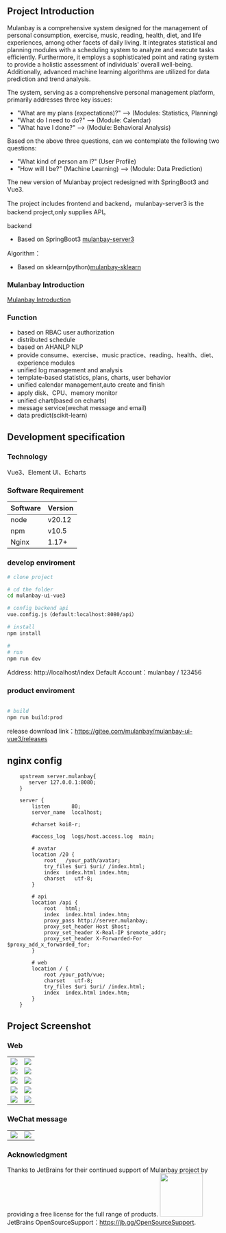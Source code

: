 ## Project Introduction
Mulanbay is a comprehensive system designed for the management of personal consumption, exercise, music, reading, health, diet, and life experiences, among other facets of daily living. It integrates statistical and planning modules with a scheduling system to analyze and execute tasks efficiently. Furthermore, it employs a sophisticated point and rating system to provide a holistic assessment of individuals' overall well-being. Additionally, advanced machine learning algorithms are utilized for data prediction and trend analysis.

The system, serving as a comprehensive personal management platform, primarily addresses three key issues:
* "What are my plans (expectations)?" --> (Modules: Statistics, Planning)
* "What do I need to do?" --> (Module: Calendar)
* "What have I done?" --> (Module: Behavioral Analysis)

Based on the above three questions, can we contemplate the following two questions:
* "What kind of person am I?" (User Profile)
* "How will I be?" (Machine Learning) --> (Module: Data Prediction)

The new version of Mulanbay project redesigned with SpringBoot3 and Vue3.

The project includes frontend and backend，mulanbay-server3 is the backend project,only supplies API。

backend
* Based on SpringBoot3 [mulanbay-server3](https://github.com/mulanbay/mulanbay-server3)

Algorithm：
* Based on sklearn(python)[mulanbay-sklearn](https://gitee.com/mulanbay/mulanbay-sklearn)

### Mulanbay Introduction

[Mulanbay Introduction](https://gitee.com/mulanbay)

### Function

* based on RBAC user authorization
* distributed schedule 
* based on AHANLP NLP
* provide consume、exercise、music practice、reading、health、diet、experience modules
* unified log management and analysis
* template-based statistics, plans, charts, user behavior
* unified calendar management,auto create and finish
* apply disk、CPU、memory monitor
* unified chart(based on echarts)
* message service(wechat message and email)
* data predict(scikit-learn)

## Development specification

### Technology

Vue3、Element UI、Echarts

### Software Requirement
| Software               | Version     |
| ---------------------- | ----------- |
| node                   | v20.12      |
| npm                    | v10.5       |
| Nginx                  | 1.17+       |


### develop enviroment

```bash
# clone project

# cd the folder
cd mulanbay-ui-vue3

# config backend api
vue.config.js（default:localhost:8080/api）

# install
npm install

#
# run
npm run dev
```

Address: http://localhost/index
Default Account：mulanbay / 123456

### product enviroment

```bash

# build
npm run build:prod

```

release download link：https://gitee.com/mulanbay/mulanbay-ui-vue3/releases

## nginx config

```
    upstream server.mulanbay{
       server 127.0.0.1:8080;
    }
    
    server {
        listen       80;
        server_name  localhost;

        #charset koi8-r;

        #access_log  logs/host.access.log  main;
        
        # avatar
        location /20 {
            root   /your_path/avatar;
            try_files $uri $uri/ /index.html;
            index  index.html index.htm;
            charset   utf-8;
        }
        
        # api
        location /api {
            root   html;
            index  index.html index.htm;
            proxy_pass http://server.mulanbay;
            proxy_set_header Host $host;
            proxy_set_header X-Real-IP $remote_addr;
            proxy_set_header X-Forwarded-For $proxy_add_x_forwarded_for;
        }
        
        # web
        location / {
            root /your_path/vue;
            charset   utf-8;
            try_files $uri $uri/ /index.html;
            index  index.html index.htm;            
        }
    }
```

## Project Screenshot

### Web
<table>
    <tr>
        <td><img src="https://foruda.gitee.com/images/1711693189324687407/a51df822_352331.png"/></td>
        <td><img src="https://foruda.gitee.com/images/1711693235503695130/4f105c03_352331.png"/></td>
    </tr>
    <tr>
        <td><img src="https://foruda.gitee.com/images/1711693264317884407/7ab05073_352331.png"/></td>
        <td><img src="https://foruda.gitee.com/images/1711693286994521138/14032088_352331.png"/></td>
    </tr>
    <tr>
        <td><img src="https://foruda.gitee.com/images/1711693307354029381/4c82d80e_352331.png"/></td>
        <td><img src="https://foruda.gitee.com/images/1711693329137030436/6607f869_352331.png"/></td>
    </tr>
    <tr>
        <td><img src="https://foruda.gitee.com/images/1711693349834291703/ad902327_352331.png"/></td>
        <td><img src="https://foruda.gitee.com/images/1711693368615440821/e65729b1_352331.png"/></td>
    </tr>
    <tr>
        <td><img src="https://foruda.gitee.com/images/1711693388167077973/d06544c3_352331.png"/></td>
        <td><img src="https://foruda.gitee.com/images/1711693405769701501/8c3e86a0_352331.png"/></td>
    </tr>
</table>


### WeChat message

<table>
    <tr>
        <td><img src="https://images.gitee.com/uploads/images/2020/1116/154050_af85354a_352331.jpeg "Screenshot_20201015_150843_com.tencent.mm.jpg"/></td>
        <td><img src="https://images.gitee.com/uploads/images/2020/1116/154104_31b29a07_352331.jpeg "Screenshot_20201015_150911_com.tencent.mm.jpg"/></td>
    </tr>

</table>


### Acknowledgment

Thanks to JetBrains for their continued support of Mulanbay project by providing a free license for the full range of products.
<img src="https://foruda.gitee.com/images/1712229322943756523/d28d99c2_352331.png" width="100px" height="100px">
JetBrains OpenSourceSupport：https://jb.gg/OpenSourceSupport.